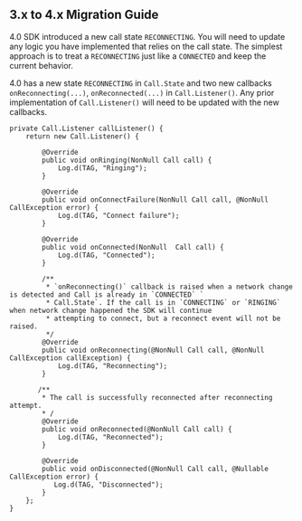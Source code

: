 ## 3.x to 4.x Migration Guide

4.0 SDK introduced a new call state `RECONNECTING`. You will need to update any logic you have implemented that relies on the call state. The simplest approach is to treat a `RECONNECTING` just like a `CONNECTED` and keep the current behavior.

4.0 has a new state `RECONNECTING` in `Call.State` and two new callbacks `onReconnecting(...)`, `onReconnected(...)` in `Call.Listener()`. Any prior implementation of `Call.Listener()` will need to be updated with the new callbacks.

```
private Call.Listener callListener() {
    return new Call.Listener() {
    
        @Override
        public void onRinging(NonNull Call call) {
            Log.d(TAG, "Ringing");
        }
    
        @Override
        public void onConnectFailure(NonNull Call call, @NonNull CallException error) {
            Log.d(TAG, "Connect failure");
        }
    
        @Override
        public void onConnected(NonNull  Call call) {
            Log.d(TAG, "Connected");
        }
    
        /**
         * `onReconnecting()` callback is raised when a network change is detected and Call is already in `CONNECTED` `
         * Call.State`. If the call is in `CONNECTING` or `RINGING` when network change happened the SDK will continue 
         * attempting to connect, but a reconnect event will not be raised.
         */
        @Override
        public void onReconnecting(@NonNull Call call, @NonNull CallException callException) {
            Log.d(TAG, "Reconnecting");
        }
    
       /**
        * The call is successfully reconnected after reconnecting attempt.
        * /
        @Override
        public void onReconnected(@NonNull Call call) {
            Log.d(TAG, "Reconnected");
        }
    
        @Override
        public void onDisconnected(@NonNull Call call, @Nullable CallException error) {
           Log.d(TAG, "Disconnected");
        }
    };
}
```